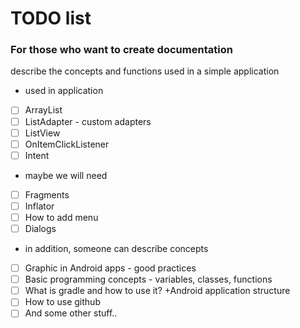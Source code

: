 <h1>TODO list</h1>
<h3>For those who want to create documentation</h3>
 
describe the concepts and functions used in a simple application

* used in application
- [ ] ArrayList 
- [ ] ListAdapter - custom adapters
- [ ] ListView
- [ ] OnItemClickListener
- [ ] Intent

* maybe we will need
- [ ] Fragments
- [ ] Inflator
- [ ] How to add menu
- [ ] Dialogs

* in addition, someone can describe concepts
- [ ] Graphic in Android apps - good practices
- [ ] Basic programming concepts - variables, classes, functions
- [ ] What is gradle and how to use it? +Android application structure
- [ ] How to use github
- [ ] And some other stuff..

